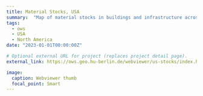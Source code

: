 ```yaml
---
title: Material Stocks, USA
summary:  "Map of material stocks in buildings and infrastructure across CONUS at a spatial resolution of 10m."
tags:
  - ows
  - USA
  - North America
date: "2023-01-01T00:00:00Z"

# Optional external URL for project (replaces project detail page).
external_link: https://ows.geo.hu-berlin.de/webviewer/us-stocks/index.html

image:
  caption: Webviewer thumb
  focal_point: Smart
---
```

